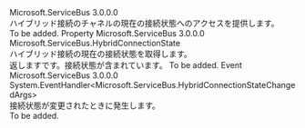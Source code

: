 <Type Name="IHybridConnectionStatus" FullName="Microsoft.ServiceBus.IHybridConnectionStatus">
  <TypeSignature Language="C#" Value="public interface IHybridConnectionStatus" />
  <TypeSignature Language="ILAsm" Value=".class public interface auto ansi abstract IHybridConnectionStatus" />
  <TypeSignature Language="DocId" Value="T:Microsoft.ServiceBus.IHybridConnectionStatus" />
  <TypeSignature Language="VB.NET" Value="Public Interface IHybridConnectionStatus" />
  <TypeSignature Language="F#" Value="type IHybridConnectionStatus = interface" />
  <AssemblyInfo>
    <AssemblyName>Microsoft.ServiceBus</AssemblyName>
    <AssemblyVersion>3.0.0.0</AssemblyVersion>
  </AssemblyInfo>
  <Interfaces />
  <Docs>
    <summary>ハイブリッド接続のチャネルの現在の接続状態へのアクセスを提供します。</summary>
    <remarks>To be added.</remarks>
  </Docs>
  <Members>
    <Member MemberName="ConnectionState">
      <MemberSignature Language="C#" Value="public Microsoft.ServiceBus.HybridConnectionState ConnectionState { get; }" />
      <MemberSignature Language="ILAsm" Value=".property instance valuetype Microsoft.ServiceBus.HybridConnectionState ConnectionState" />
      <MemberSignature Language="DocId" Value="P:Microsoft.ServiceBus.IHybridConnectionStatus.ConnectionState" />
      <MemberSignature Language="VB.NET" Value="Public ReadOnly Property ConnectionState As HybridConnectionState" />
      <MemberSignature Language="F#" Value="member this.ConnectionState : Microsoft.ServiceBus.HybridConnectionState" Usage="Microsoft.ServiceBus.IHybridConnectionStatus.ConnectionState" />
      <MemberType>Property</MemberType>
      <AssemblyInfo>
        <AssemblyName>Microsoft.ServiceBus</AssemblyName>
        <AssemblyVersion>3.0.0.0</AssemblyVersion>
      </AssemblyInfo>
      <ReturnValue>
        <ReturnType>Microsoft.ServiceBus.HybridConnectionState</ReturnType>
      </ReturnValue>
      <Docs>
        <summary>ハイブリッド接続の現在の接続状態を取得します。 </summary>
        <value>返します<see cref="T:Microsoft.ServiceBus.HybridConnectionState" />です。接続状態が含まれています。 </value>
        <remarks>To be added.</remarks>
      </Docs>
    </Member>
    <Member MemberName="ConnectionStateChanged">
      <MemberSignature Language="C#" Value="event EventHandler&lt;Microsoft.ServiceBus.HybridConnectionStateChangedArgs&gt; ConnectionStateChanged;" />
      <MemberSignature Language="ILAsm" Value=".event class System.EventHandler`1&lt;class Microsoft.ServiceBus.HybridConnectionStateChangedArgs&gt; ConnectionStateChanged" />
      <MemberSignature Language="DocId" Value="E:Microsoft.ServiceBus.IHybridConnectionStatus.ConnectionStateChanged" />
      <MemberSignature Language="VB.NET" Value="Event ConnectionStateChanged As EventHandler(Of HybridConnectionStateChangedArgs) " />
      <MemberSignature Language="F#" Value="member this.ConnectionStateChanged : EventHandler&lt;Microsoft.ServiceBus.HybridConnectionStateChangedArgs&gt; " Usage="member this.ConnectionStateChanged : System.EventHandler&lt;Microsoft.ServiceBus.HybridConnectionStateChangedArgs&gt; " />
      <MemberType>Event</MemberType>
      <AssemblyInfo>
        <AssemblyName>Microsoft.ServiceBus</AssemblyName>
        <AssemblyVersion>3.0.0.0</AssemblyVersion>
      </AssemblyInfo>
      <ReturnValue>
        <ReturnType>System.EventHandler&lt;Microsoft.ServiceBus.HybridConnectionStateChangedArgs&gt;</ReturnType>
      </ReturnValue>
      <Docs>
        <summary>接続状態が変更されたときに発生します。 </summary>
        <remarks>To be added.</remarks>
      </Docs>
    </Member>
  </Members>
</Type>